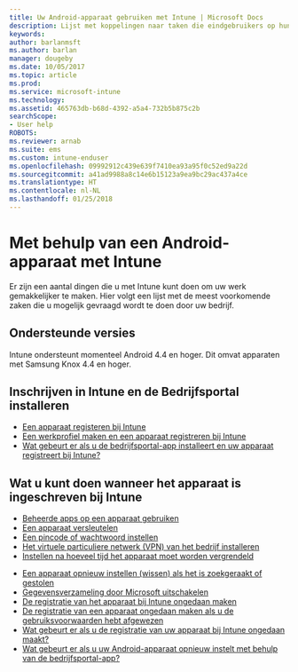 ```yaml
---
title: Uw Android-apparaat gebruiken met Intune | Microsoft Docs
description: Lijst met koppelingen naar taken die eindgebruikers op hun mobiele Android-apparaat kunnen uitvoeren wanneer het apparaat bij Intune is geregistreerd
keywords: 
author: barlanmsft
ms.author: barlan
manager: dougeby
ms.date: 10/05/2017
ms.topic: article
ms.prod: 
ms.service: microsoft-intune
ms.technology: 
ms.assetid: 465763db-b68d-4392-a5a4-732b5b875c2b
searchScope:
- User help
ROBOTS: 
ms.reviewer: arnab
ms.suite: ems
ms.custom: intune-enduser
ms.openlocfilehash: 09992912c439e639f7410ea93a95f0c52ed9a22d
ms.sourcegitcommit: a41ad9988a8c14e6b15123a9ea9bc29ac437a4ce
ms.translationtype: HT
ms.contentlocale: nl-NL
ms.lasthandoff: 01/25/2018
---
```

# <a name="using-your-android-device-with-intune"></a>Met behulp van een Android-apparaat met Intune

Er zijn een aantal dingen die u met Intune kunt doen om uw werk gemakkelijker te maken. Hier volgt een lijst met de meest voorkomende zaken die u mogelijk gevraagd wordt te doen door uw bedrijf.

## <a name="supported-versions"></a>Ondersteunde versies

Intune ondersteunt momenteel Android 4.4 en hoger. Dit omvat apparaten met Samsung Knox 4.4 en hoger.

## <a name="enrolling-into-intune-and-installing-the-company-portal"></a>Inschrijven in Intune en de Bedrijfsportal installeren

- [Een apparaat registeren bij Intune](enroll-your-device-in-Intune-android.md)
- [Een werkprofiel maken en een apparaat registreren bij Intune](create-a-work-profile-and-enroll-your-device-in-intune-android.md)
- [Wat gebeurt er als u de bedrijfsportal-app installeert en uw apparaat registreert bij Intune?](what-happens-if-you-install-the-company-portal-app-and-enroll-your-device-in-intune-android.md)

## <a name="things-you-can-do-when-your-device-is-enrolled-in-intune"></a>Wat u kunt doen wanneer het apparaat is ingeschreven bij Intune

- [Beheerde apps op een apparaat gebruiken](use-managed-apps-on-your-device-android.md)
- [Een apparaat versleutelen](encrypt-your-device-android.md)
- [Een pincode of wachtwoord instellen](set-your-pin-or-password-android.md)
- [Het virtuele particuliere netwerk (VPN) van het bedrijf installeren](install-your-companys-virtual-private-network-VPN-android.md)
- [Instellen na hoeveel tijd het apparaat moet worden vergrendeld](set-the-amount-of-time-before-your-device-is-locked-android.md)
<!--- [Reset (erase) your lost or stolen device](reset-erase-your-lost-or-stolen-device-android.md)-->
- [Een apparaat opnieuw instellen (wissen) als het is zoekgeraakt of gestolen](reset-erase-your-device-cpwebsite.md)
- [Gegevensverzameling door Microsoft uitschakelen](turn-off-microsoft-usage-data-collection-android.md)
- [De registratie van het apparaat bij Intune ongedaan maken](unenroll-your-device-from-intune-android.md)
- [De registratie van een apparaat ongedaan maken als u de gebruiksvoorwaarden hebt afgewezen](unenroll-your-device-from-intune-if-you-declined-terms-of-use-android.md)
- [Wat gebeurt er als u de registratie van uw apparaat bij Intune ongedaan maakt?](what-happens-if-you-unenroll-your-device-from-intune-android.md)
- [Wat gebeurt er als u uw Android-apparaat opnieuw instelt met behulp van de bedrijfsportal-app?](what-happens-if-you-reset-your-device-using-the-company-portal-android.md)
<!--- - [What is the Rights Management sharing app?](what-is-the-rms-sharing-app-android.md) --->
